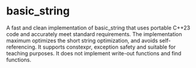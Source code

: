 # basic_string

A fast and clean implementation of basic_string that uses portable C++23 code and accurately meet standard requirements. The implementation maximum optimizes the short string optimization, and avoids self-referencing. It supports constexpr, exception safety and suitable for teaching purposes. It does not implement write-out functions and find functions.